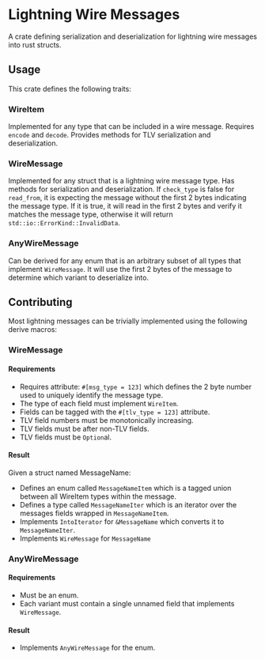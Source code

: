 # Lightning Wire Messages
A crate defining serialization and deserialization for lightning wire messages into rust structs.

## Usage
This crate defines the following traits:

### WireItem
Implemented for any type that can be included in a wire message. Requires `encode` and `decode`. Provides methods for TLV serialization and deserialization.

### WireMessage
Implemented for any struct that is a lightning wire message type. Has methods for serialization and deserialization. If `check_type` is false for `read_from`, it is expecting the message without the first 2 bytes indicating the message type. If it is true, it will read in the first 2 bytes and verify it matches the message type, otherwise it will return `std::io::ErrorKind::InvalidData`.

### AnyWireMessage
Can be derived for any enum that is an arbitrary subset of all types that implement `WireMessage`. It will use the first 2 bytes of the message to determine which variant to deserialize into.

## Contributing
Most lightning messages can be trivially implemented using the following derive macros:

### WireMessage

#### Requirements
 - Requires attribute: `#[msg_type = 123]` which defines the 2 byte number used to uniquely identify the message type.
 - The type of each field must implement `WireItem`.
 - Fields can be tagged with the `#[tlv_type = 123]` attribute.
 - TLV field numbers must be monotonically increasing.
 - TLV fields must be after non-TLV fields.
 - TLV fields must be `Option`al.

#### Result
Given a struct named MessageName:
  - Defines an enum called `MessageNameItem` which is a tagged union between all WireItem types within the message.
  - Defines a type called `MessageNameIter` which is an iterator over the messages fields wrapped in `MessageNameItem`.
  - Implements `IntoIterator` for `&MessageName` which converts it to `MessageNameIter`.
  - Implements `WireMessage` for `MessageName`

### AnyWireMessage

#### Requirements
 - Must be an enum.
 - Each variant must contain a single unnamed field that implements `WireMessage`.

#### Result
 - Implements `AnyWireMessage` for the enum.